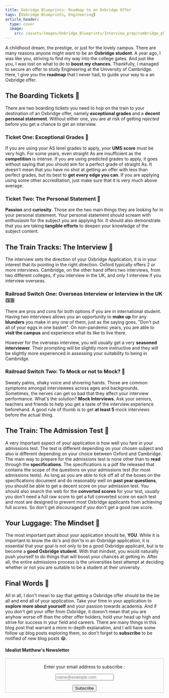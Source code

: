```yaml
---
title: Oxbridge Blueprints: Roadmap to an Oxbridge Offer
tags: [Oxbridge-Blueprints, Engineering]
article_header:
  type: cover
  image:
    src: /assets/images/Oxbridge_Blueprints/Interview_prep/cambridge_photo
---
```


A childhood dream, the prestige, or just for the lovely campus. There are many reasons anyone might want to be an **Oxbridge student**. A year ago, I was like you, striving to find my way into the college gates. And just like you, I was lost on what to do to **boost my chances**. Thankfully, I managed to secure an offer to study Engineering at the University of Cambridge. Here, I give you the **roadmap** that I never had, to guide your way to a an Oxbridge offer.

## The Boarding Tickets :ticket:

There are two boarding tickets you need to hop on the train to your destination of an Oxbridge offer, namely **exceptional grades** and a **decent personal statement**. Without either one, you are at risk of getting *rejected* before you get a chance to get an interview.

### Ticket One: Exceptional Grades :100:

If you are using your AS level grades to apply, your **UMS score** must be very high. For some years, even straight As are insufficient as the **competition** is intense. If you are using predicted grades to apply, it goes without saying that you should aim for a perfect grade of straight As. It doesn't mean that you have no shot at getting an offer with less than perfect grades, but its best to **get every edge you can**. If you are applying using some other accreditation, just make sure that it is very much above average.

### Ticket Two: The Personal Statement :scroll:

**Passion** and **curiosity**. Those are the two main things they are looking for in your personal statement. Your personal statement should scream with enthusiasm for the subject you are applying for. It should also demonstrate that you are taking **tangible efforts** to deepen your knowledge of the subject content.

## The Train Tracks: The Interview :briefcase:

The interview sets the direction of your Oxbridge Application, it is in your interest that its pointing in the right direction. Oxford typically offers 2 or more interviews. Cambridge, on the other hand offers two interviews, from two different colleges, if you interview in the UK, and only 1 interview if you interview overseas.

### Railroad Switch One: Overseas Interview or Interview in the UK :gb:

There are pros and cons for both options if you are in international student. Having two interviews allows you an opportunity to **make up** for any **blunders** you make in any one of them, just as the saying goes, "Don't put all of your eggs in one basket". On non-pandemic years, you are able to **visit the campus** and experience what its like to live there.

However for the overseas interview, you will usually get a very **seasoned interviewer**. Their prompting will be slightly more instructive and they will be slightly more experienced in assessing your suitability to being in Cambridge.

### Railroad Switch Two: To Mock or not to Mock? :raising_hand:

Sweaty palms, shaky voice and shivering hands. Those are common symptoms amongst interviewees across ages and backgrounds. Sometimes, the nerves can get so bad that they affect your interview performance. What's the solution? **Mock Interviews**. Ask your seniors, teachers and friends to help you get a taste of the interview experience beforehand. A good rule of thumb is to get **at least 5** mock interviews before the actual thing.

## The Train: The Admission Test :book:

A very important aspect of your application is how well you fare in your admissions test. The test is different depending on your chosen subject and also is different depending on your choice between Oxford and Cambridge. The main way to prepare for the admissions test is none other than to **read** through the **specifications**. The specifications is a pdf file released that contains the scope of the questions on your admissions test (for most admissions tests). As long as you are able to tick off all of the boxes on the specifications document and do reasonably well on **past year questions**, you should be able to get a decent score on your admission test. You should also search the web for the **converted scores** for your test, usually you don't need a full raw score to get a full converted score on each test and most are designed to prevent most Oxbridge applicants from achieving full scores. So don't get discouraged if you don't get a good raw score.

## Your Luggage: The Mindset 🧠

The most important part about your application should be, **YOU**. While it is important to know the do's and don'ts in an Oxbridge application, it is essential that your goal is not only to be a good Oxbridge applicant, but is to become a **good Oxbridge student**. With that mindset, you would naturally push yourself to do things that will boost your chances at getting in. After all, the entire admissions process is the universities best attempt at deciding whether or not you are suitable to be a student at their university.

## Final Words 💬

All in all, I don't mean to say that getting a Oxbridge offer should be the be all and end all of your application. Take your time in your application to **explore more about yourself** and your passion towards academia. And if you don't get your offer from Oxbridge, it doesn't mean that you are anyhow worse off than the other offer holders, hold your head up high and strive for success in your field and careers. There are many things in this blog post that warrant a more in-depth explanation, and I will have some follow up blog posts exploring them, so don't forget to **subscribe** to be notified of new blog posts :joy:.

<div class = "newsletter-container">
  <h4 class = "newsletter-title">Idealist Matthew's Newsletter</h4>

  <form style="border:1px solid #ccc;padding:3px;text-align:center;"
  action="https://feedburner.google.com/fb/a/mailverify"
  method="post" target="popupwindow"
  onsubmit="window.open('https://feedburner.google.com/fb/a/mailverify?uri=idealistmatthewswebsite', 'popupwindow', 'scrollbars=yes,width=550,height=520');return true">
    <p class = "newsletter-text">Enter your email address to subscribe  :</p>
    <p><input class="newsletter-email" type="text" name="email" placeholder="name@example.com"/>
    </p><input type="hidden" value="idealistmatthewswebsite" name="uri"/>
    <input type="hidden" name="loc" value="en_US"/>
    <input class ="newsletter-submit" type="submit" value="Subscribe" />
  </form>
</div>
